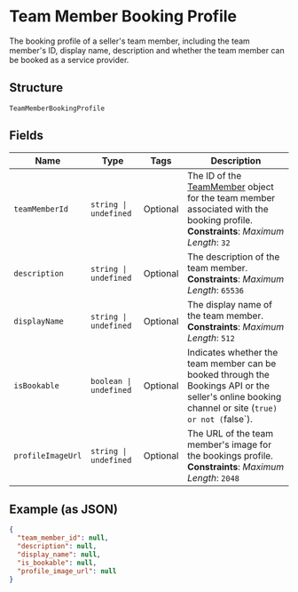 
# Team Member Booking Profile

The booking profile of a seller's team member, including the team member's ID, display name, description and whether the team member can be booked as a service provider.

## Structure

`TeamMemberBookingProfile`

## Fields

| Name | Type | Tags | Description |
|  --- | --- | --- | --- |
| `teamMemberId` | `string \| undefined` | Optional | The ID of the [TeamMember](../../doc/models/team-member.md) object for the team member associated with the booking profile.<br>**Constraints**: *Maximum Length*: `32` |
| `description` | `string \| undefined` | Optional | The description of the team member.<br>**Constraints**: *Maximum Length*: `65536` |
| `displayName` | `string \| undefined` | Optional | The display name of the team member.<br>**Constraints**: *Maximum Length*: `512` |
| `isBookable` | `boolean \| undefined` | Optional | Indicates whether the team member can be booked through the Bookings API or the seller's online booking channel or site (`true) or not (`false`). |
| `profileImageUrl` | `string \| undefined` | Optional | The URL of the team member's image for the bookings profile.<br>**Constraints**: *Maximum Length*: `2048` |

## Example (as JSON)

```json
{
  "team_member_id": null,
  "description": null,
  "display_name": null,
  "is_bookable": null,
  "profile_image_url": null
}
```

